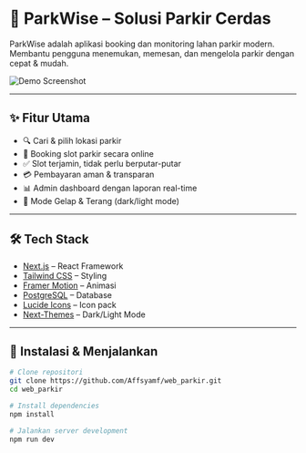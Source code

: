# 🚗 ParkWise – Solusi Parkir Cerdas

ParkWise adalah aplikasi booking dan monitoring lahan parkir modern.  
Membantu pengguna menemukan, memesan, dan mengelola parkir dengan cepat & mudah.  

![Demo Screenshot](./public/demo.png) <!-- ganti dengan screenshot project kamu -->

---

## ✨ Fitur Utama
- 🔍 Cari & pilih lokasi parkir
- 📱 Booking slot parkir secara online
- ✅ Slot terjamin, tidak perlu berputar-putar
- 💳 Pembayaran aman & transparan
- 📊 Admin dashboard dengan laporan real-time
- 🌙 Mode Gelap & Terang (dark/light mode)

---

## 🛠️ Tech Stack
- [Next.js](https://nextjs.org/) – React Framework
- [Tailwind CSS](https://tailwindcss.com/) – Styling
- [Framer Motion](https://www.framer.com/motion/) – Animasi
- [PostgreSQL](https://www.postgresql.org/) – Database
- [Lucide Icons](https://lucide.dev/) – Icon pack
- [Next-Themes](https://github.com/pacocoursey/next-themes) – Dark/Light Mode

---

## 🚀 Instalasi & Menjalankan

```bash
# Clone repositori
git clone https://github.com/Affsyamf/web_parkir.git
cd web_parkir

# Install dependencies
npm install

# Jalankan server development
npm run dev
